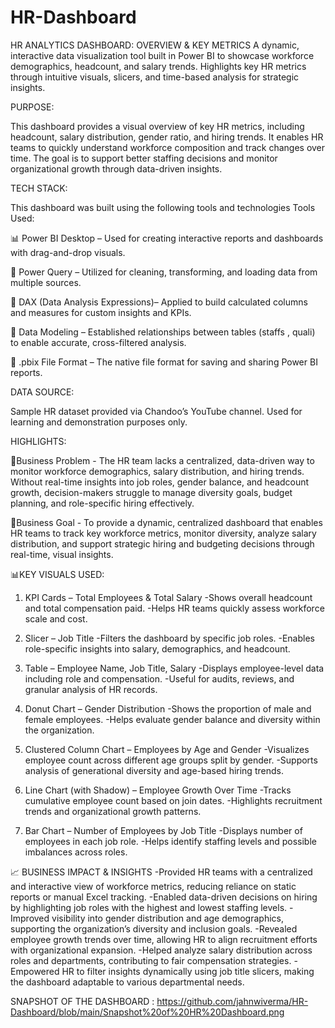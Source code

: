 # HR-Dashboard

HR ANALYTICS DASHBOARD: OVERVIEW & KEY METRICS
A dynamic, interactive data visualization tool built in Power BI to showcase workforce demographics, headcount, and salary trends.
Highlights key HR metrics through intuitive visuals, slicers, and time-based analysis for strategic insights.

PURPOSE:

This dashboard provides a visual overview of key HR metrics, including headcount, salary distribution, gender ratio, and hiring trends. It enables HR teams to quickly understand workforce composition and track changes over time. The goal is to support better staffing decisions and monitor organizational growth through data-driven insights.

TECH STACK:

This dashboard was built using the following tools and technologies
Tools Used:

📊 Power BI Desktop – Used for creating interactive reports and dashboards with drag-and-drop visuals.

🔄 Power Query – Utilized for cleaning, transforming, and loading data from multiple sources.

🧮 DAX (Data Analysis Expressions)– Applied to build calculated columns and measures for custom insights and KPIs.

🧩 Data Modeling – Established relationships between tables (staffs , quali) to enable accurate, cross-filtered analysis. 

📁 .pbix File Format – The native file format for saving and sharing Power BI reports.


DATA SOURCE:

Sample HR dataset provided via Chandoo’s YouTube channel. Used for learning and demonstration purposes only.

HIGHLIGHTS:

📌Business Problem - The HR team lacks a centralized, data-driven way to monitor workforce demographics, salary distribution, and hiring trends. Without real-time insights into job roles, gender balance, and headcount growth, decision-makers struggle to manage diversity goals, budget planning, and role-specific hiring effectively.

🎯Business Goal - To provide a dynamic, centralized dashboard that enables HR teams to track key workforce metrics, monitor diversity, analyze salary distribution, and support strategic hiring and budgeting decisions through real-time, visual insights.

📊KEY VISUALS USED:

1. KPI Cards – Total Employees & Total Salary
-Shows overall headcount and total compensation paid.
-Helps HR teams quickly assess workforce scale and cost.

2. Slicer – Job Title
-Filters the dashboard by specific job roles.
-Enables role-specific insights into salary, demographics, and headcount.

3. Table – Employee Name, Job Title, Salary
-Displays employee-level data including role and compensation.
-Useful for audits, reviews, and granular analysis of HR records.

4. Donut Chart – Gender Distribution
-Shows the proportion of male and female employees.
-Helps evaluate gender balance and diversity within the organization.

5. Clustered Column Chart – Employees by Age and Gender
-Visualizes employee count across different age groups split by gender.
-Supports analysis of generational diversity and age-based hiring trends.

6. Line Chart (with Shadow) – Employee Growth Over Time
-Tracks cumulative employee count based on join dates.
-Highlights recruitment trends and organizational growth patterns.

8. Bar Chart – Number of Employees by Job Title
-Displays number of employees in each job role.
-Helps identify staffing levels and possible imbalances across roles.

📈 BUSINESS IMPACT & INSIGHTS
-Provided HR teams with a centralized and interactive view of workforce metrics, reducing reliance on static reports or manual Excel tracking.
-Enabled data-driven decisions on hiring by highlighting job roles with the highest and lowest staffing levels.
-Improved visibility into gender distribution and age demographics, supporting the organization’s diversity and inclusion goals.
-Revealed employee growth trends over time, allowing HR to align recruitment efforts with organizational expansion.
-Helped analyze salary distribution across roles and departments, contributing to fair compensation strategies.
-Empowered HR to filter insights dynamically using job title slicers, making the dashboard adaptable to various departmental needs.

SNAPSHOT OF THE DASHBOARD :
https://github.com/jahnwiverma/HR-Dashboard/blob/main/Snapshot%20of%20HR%20Dashboard.png
